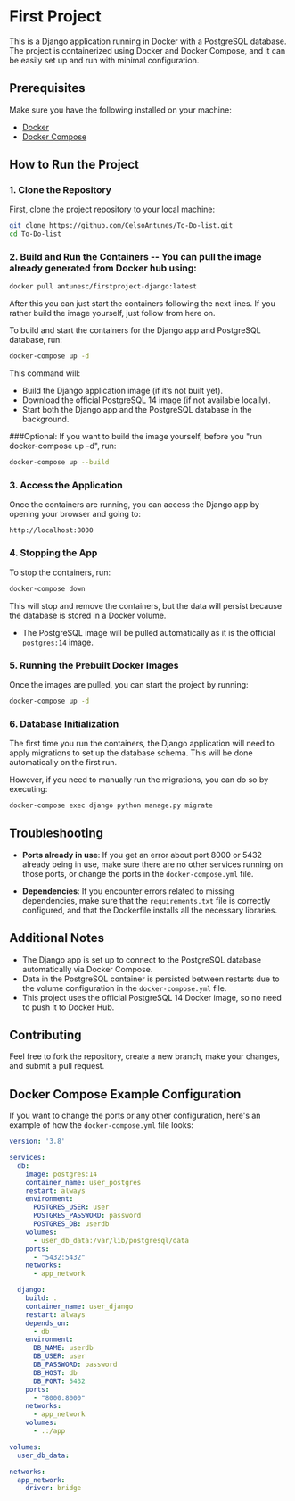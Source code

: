 
# First Project

This is a Django application running in Docker with a PostgreSQL database. The project is containerized using Docker and Docker Compose, and it can be easily set up and run with minimal configuration.

## Prerequisites

Make sure you have the following installed on your machine:

- [Docker](https://docs.docker.com/get-docker/)
- [Docker Compose](https://docs.docker.com/compose/install/)

## How to Run the Project

### 1. Clone the Repository

First, clone the project repository to your local machine:

```bash
git clone https://github.com/CelsoAntunes/To-Do-list.git
cd To-Do-list
```

### 2. Build and Run the Containers -- You can pull the image already generated from Docker hub using: 

```bash
docker pull antunesc/firstproject-django:latest
```

After this you can just start the containers following the next lines. If you rather build the image yourself, just follow from here on.

To build and start the containers for the Django app and PostgreSQL database, run:

```bash
docker-compose up -d
```

This command will:

- Build the Django application image (if it’s not built yet).
- Download the official PostgreSQL 14 image (if not available locally).
- Start both the Django app and the PostgreSQL database in the background.

###Optional: If you want to build the image yourself, before you "run docker-compose up -d", run:
```bash
docker-compose up --build
```

### 3. Access the Application

Once the containers are running, you can access the Django app by opening your browser and going to:

```
http://localhost:8000
```

### 4. Stopping the App

To stop the containers, run:

```bash
docker-compose down
```

This will stop and remove the containers, but the data will persist because the database is stored in a Docker volume.

- The PostgreSQL image will be pulled automatically as it is the official `postgres:14` image.

### 5. Running the Prebuilt Docker Images

Once the images are pulled, you can start the project by running:

```bash
docker-compose up -d
```

### 6. Database Initialization

The first time you run the containers, the Django application will need to apply migrations to set up the database schema. This will be done automatically on the first run.

However, if you need to manually run the migrations, you can do so by executing:

```bash
docker-compose exec django python manage.py migrate
```

## Troubleshooting

- **Ports already in use**: If you get an error about port 8000 or 5432 already being in use, make sure there are no other services running on those ports, or change the ports in the `docker-compose.yml` file.

- **Dependencies**: If you encounter errors related to missing dependencies, make sure that the `requirements.txt` file is correctly configured, and that the Dockerfile installs all the necessary libraries.

## Additional Notes

- The Django app is set up to connect to the PostgreSQL database automatically via Docker Compose.
- Data in the PostgreSQL container is persisted between restarts due to the volume configuration in the `docker-compose.yml` file.
- This project uses the official PostgreSQL 14 Docker image, so no need to push it to Docker Hub.

## Contributing

Feel free to fork the repository, create a new branch, make your changes, and submit a pull request.

## Docker Compose Example Configuration

If you want to change the ports or any other configuration, here's an example of how the `docker-compose.yml` file looks:

```yaml
version: '3.8'

services:
  db:
    image: postgres:14
    container_name: user_postgres
    restart: always
    environment:
      POSTGRES_USER: user
      POSTGRES_PASSWORD: password
      POSTGRES_DB: userdb
    volumes:
      - user_db_data:/var/lib/postgresql/data
    ports:
      - "5432:5432"
    networks:
      - app_network

  django:
    build: .
    container_name: user_django
    restart: always
    depends_on:
      - db
    environment:
      DB_NAME: userdb
      DB_USER: user
      DB_PASSWORD: password
      DB_HOST: db
      DB_PORT: 5432
    ports:
      - "8000:8000"
    networks:
      - app_network
    volumes:
      - .:/app

volumes:
  user_db_data:

networks:
  app_network:
    driver: bridge
```
